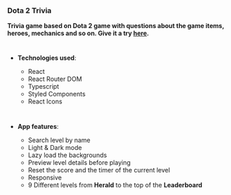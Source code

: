 ### Dota 2 Trivia

**Trivia game based on Dota 2 game with questions about the game items, heroes, mechanics and so on. Give it a try [here]().**

#

- **Technologies used**:

  - React
  - React Router DOM
  - Typescript
  - Styled Components
  - React Icons

#

- **App features**:

  - Search level by name
  - Light & Dark mode
  - Lazy load the backgrounds
  - Preview level details before playing
  - Reset the score and the timer of the current level
  - Responsive
  - 9 Different levels from **Herald** to the top of the **Leaderboard**
